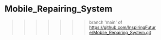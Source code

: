 # Mobile_Repairing_System

>>>>>>> branch 'main' of https://github.com/InspiringFuture/Mobile_Repairing_System.git

